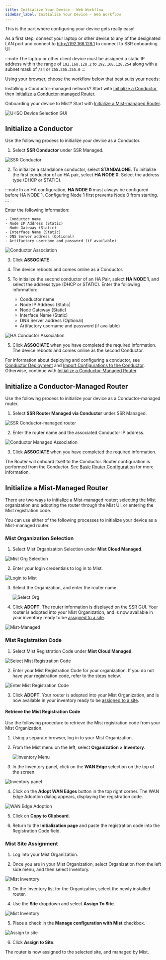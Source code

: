 ```yaml
---
title: Initialize Your Device - Web Workflow
sidebar_label: Initialize Your Device - Web Workflow
---
```


This is the part where configuring your device gets really easy!

As a first step, connect your laptop or other device to any of the designated LAN port and connect to http://192.168.128.1 to connect to SSR onboarding UI

:::note
The laptop or other client device must be assigned a static IP address within the range of `192.168.128.2` to `192.168.128.254` along with a subnet mask of `/24` or `255.255.255.0`
:::

Using your browser, choose the workflow below that best suits your needs:

Installing a Conductor-managed network? Start with [Initialize a Conductor](#initialize-a-conductor), then [Initialize a Conductor-managed Router](#initialize-a-conductor-managed-router).

Onboarding your device to Mist? Start with [Initialize a Mist-managed Router](#initialize-a-mist-managed-router).

![U-ISO Device Selection GUI](/img/u-iso8_launch_gui.png)

## Initialize a Conductor

Use the following process to initialize your device as a Conductor.

1. Select **SSR Conductor** under SSR Managed.

  ![SSR Conductor](/img/u-iso8a_initialize_conductor.png)

2. To initialize a standalone conductor, select **STANDALONE**. To initialize the first conductor of an HA pair, select **HA NODE 0**. Select the address type (DHCP or STATIC).

:::note
In an HA configuration, **HA NODE 0** must always be configured before HA NODE 1. Configuring Node 1 first prevents Node 0 from starting.
:::

Enter the following information:

	- Conductor name
	- Node IP Address (Static)
	- Node Gateway (Static)
	- Interface Name (Static)
	- DNS Server address (Optional)
	- Artifactory username and password (if available)

 ![Conductor Association](/img/u-iso9_define_conductor.png)

3. Click **ASSOCIATE**

4. The device reboots and comes online as a Conductor.

5. To initialize the second conductor of an HA Pair, select **HA NODE 1**, and select the address type (DHCP or STATIC). Enter the following information:

	- Conductor name
	- Node IP Address (Static)
	- Node Gateway (Static)
	- Interface Name (Static)
	- DNS Server address (Optional)
	- Artifactory username and password (if available)

 ![HA Conductor Association](/img/u-iso9a_ha_conductor.png)

5. Click **ASSOCIATE** when you have completed the required information. The device reboots and comes online as the second Conductor.

For information about deploying and configuring a conductor, see [Conductor Deployment](bcp_conductor_deployment.md) and [Import Configurations to the Conductor](single_conductor_config.md). Otherwise, continue with [Initialize a Conductor-Managed Router](#initialize-a-conductor-managed-router).

## Initialize a Conductor-Managed Router

Use the following process to initialize your device as a Conductor-managed router.
1. Select **SSR Router Managed via Conductor** under SSR Managed.

  ![SSR Conductor-managed router](/img/u-iso10_cond-mngd_router.png)

2. Enter the router name and the associated Conductor IP address.

  ![Conductor Managed Association](/img/u-iso11_cond-mngd-assoc.png)

3. Click **ASSOCIATE** when you have completed the required information.

The Router will onboard itself to the Conductor. Router configuration is performed from the Conductor. See [Basic Router Configuration](intro_basic_router_config.md) for more information.

## Initialize a Mist-Managed Router

There are two ways to initialize a Mist-managed router; selecting the Mist organization and adopting the router through the Mist UI, or entering the Mist registration code.

You can use either of the following processes to initialize your device as a Mist-managed router.

### Mist Organization Selection

1. Select Mist Organization Selection under **Mist Cloud Managed**.

  ![Mist Org Selection](/img/u-iso12_select_mist_managed.png)

2. Enter your login credentials to log in to Mist.

  ![Login to Mist](/img/u-iso13_mist_login.png)

3. Select the Organization, and enter the router name.

   ![Select Org](/img/u-iso14_assign-org-name.png)

4. Click **ADOPT**. The router information is displayed on the SSR GUI. Your router is adopted into your Mist Organization, and is now available in your inventory ready to be [assigned to a site](#mist-site-assignment).

  ![Mist-Managed](/img/u-iso14a_assign-org-name.png)

### Mist Registration Code

1. Select Mist Registration Code under **Mist Cloud Managed**.

![Select Mist Registration Code](/img/u-iso18_mist_reg_code1.png)

2. Enter your Mist Registration Code for your organization. If you do not have your registration code, refer to the steps below.

![Enter Mist Registration Code](/img/u-iso19_mist_reg_code1.png)

3. Click **ADOPT**. Your router is adopted into your Mist Organization, and is now available in your inventory ready to be [assigned to a site](#mist-site-assignment).

#### Retrieve the Mist Registration Code

Use the following procedure to retrieve the Mist registration code from your Mist Organization.

1. Using a separate browser, log in to your Mist Organization.

2. From the Mist menu on the left, select **Organization > Inventory**.

	![Inventory Menu](/img/wan_inventory.png)

3. In the Inventory panel, click on the **WAN Edge** selection on the top of the screen.

  ![Inventory panel](/img/wan_inventory_panel.png)

4. Click on the **Adopt WAN Edges** button in the top right corner. The WAN Edge Adoption dialog appears, displaying the registration code.

  ![WAN Edge Adoption](/img/wan_registration_code.png)

5. Click on **Copy to Clipboard**.

6. Return to the **Initialization page** and paste the registration code into the Registration Code field.

### Mist Site Assignment

1. Log into your Mist Organization.

2. Once you are in your Mist Organization, select Organization from the left side menu, and then select Inventory.

  ![Mist Inventory](/img/u-iso15a_router-in-mist.png)

3. On the Inventory list for the Organization, select the newly installed router.

4. Use the **Site** dropdown and select **Assign To Site**.

  ![Mist Inventory](/img/u-iso15_router-in-mist.png)

5. Place a check in the **Manage configuration with Mist** checkbox.

  ![Assign to site](/img/u-iso17_assign_wan_edges.png)

6. Click **Assign to Site**.

The router is now assigned to the selected site, and managed by Mist.

